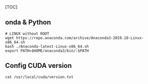 [TOC]

## onda & Python

```shell
# LINUX without ROOT
wget https://repo.anaconda.com/archive/Anaconda3-2019.10-Linux-x86_64.sh
bash ./Anaconda-latest-Linux-x86_64.sh
export PATH=$HOME/anaconda3/bin/:$PATH
```

## Config CUDA version

```shell
cat /usr/local/cuda/version.txt
```
